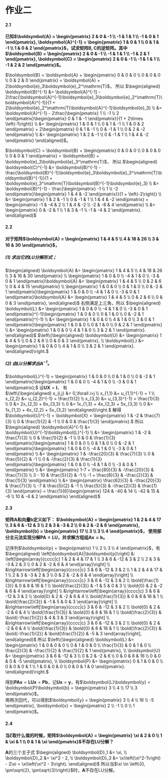 作业二
======

#### 2.1
**已知$`\boldsymbol{A} = \begin{pmatrix}
    2 & 0 & -1 \\
    -1 & 1 & 1 \\
    -1 & 0 & 1
\end{pmatrix}, \boldsymbol{A}^{-1} = \begin{pmatrix}
    1 & 0 & 1 \\
    0 & 1 & -1 \\
    1 & 0 & 2
\end{pmatrix}`$，试求矩阵$`\boldsymbol{B}, \boldsymbol{C}`$的逆矩阵。其中$`\boldsymbol{B} = \begin{pmatrix}
    2 & 0 & -1 \\
    -1 & 1 & 1 \\
    -1 & 2 & 1
\end{pmatrix}, \boldsymbol{C} = \begin{pmatrix}
    2 & 0 & -1 \\
    -1 & 1 & 1 \\
    -1 & 2 & 2
\end{pmatrix}`$。**

$`\boldsymbol{B} = \boldsymbol{A} + \begin{pmatrix}
    0 & 0 & 0 \\
    0 & 0 & 0 \\
    0 & 2 & 0
\end{pmatrix} = \boldsymbol{A} + 2\boldsymbol{e}_3\boldsymbol{e}_2^\mathrm{T}`$，
所以
$`\begin{aligned}
\boldsymbol{B}^{-1} &= \boldsymbol{A}^{-1} - 2\frac{\boldsymbol{A}^{-1}\boldsymbol{e}_3\boldsymbol{e}_2^\mathrm{T}\boldsymbol{A}^{-1}}{1 + 2\boldsymbol{e}_2^\mathrm{T}\boldsymbol{A}^{-1}\boldsymbol{e}_3} \\
&= \boldsymbol{A}^{-1} - 2\frac{\begin{pmatrix}
    1 \\ -1 \\ 2 
\end{pmatrix}\begin{pmatrix}
    0 & 1 & -1
\end{pmatrix}}{1 + 2\times \left(-1\right)} \\
&= \begin{pmatrix}
    1 & 0 & 1 \\
    0 & 1 & -1 \\
    1 & 0 & 2
\end{pmatrix} + 2\begin{pmatrix}
    0 & 1 & -1 \\
    0 & -1 & 1 \\
    0 & 2 & -2
\end{pmatrix} \\
&= \begin{pmatrix}
    1 & 2 & -1 \\
    0 & -1 & 1 \\
    1 & 4 & -2
\end{pmatrix}
\end{aligned}`$。

$`\boldsymbol{C} = \boldsymbol{B} + \begin{pmatrix}
    0 & 0 & 0 \\
    0 & 0 & 0 \\
    0 & 0 & 1
\end{pmatrix} = \boldsymbol{B} + \boldsymbol{e}_3\boldsymbol{e}_3^\mathrm{T}`$，
所以
$`\begin{aligned}
\boldsymbol{C}^{-1} &= \boldsymbol{B}^{-1} - \frac{\boldsymbol{B}^{-1}\boldsymbol{e}_3\boldsymbol{e}_3^\mathrm{T}\boldsymbol{B}^{-1}}{1 + \boldsymbol{e}_3^\mathrm{T}\boldsymbol{B}^{-1}\boldsymbol{e}_3} \\
&= \boldsymbol{B}^{-1} - \frac{\begin{pmatrix}
    -1 \\ 1 \\ -2 
\end{pmatrix}\begin{pmatrix}
    1 & 4 & -2
\end{pmatrix}}{1 + \left(-2\right)} \\
&= \begin{pmatrix}
    1 & 2 & -1 \\
    0 & -1 & 1 \\
    1 & 4 & -2
\end{pmatrix} + \begin{pmatrix}
    -1 & -4 & 2 \\
    1 & 4 & -2 \\
    -2 & -8 & 4
\end{pmatrix} \\
&= \begin{pmatrix}
    0 & -2 & 1 \\
    1 & 3 & -1 \\
    -1 & -4 & 2
\end{pmatrix}.
\end{aligned}`$



#### 2.2
**对于矩阵$`\boldsymbol{A} = \begin{pmatrix}
    1 & 4 & 5 \\
    4 & 18 & 26 \\
    3 & 16 & 30
\end{pmatrix}`$，**

##### (1) 求出它的LU分解形式；
$`\begin{aligned}
    \boldsymbol{A} &= \begin{pmatrix}
        1 & 4 & 5 \\
        4 & 18 & 26 \\
        3 & 16 & 30
    \end{pmatrix} \\
    \begin{pmatrix}
        1 & 0 & 0 \\
        -4 & 1 & 0 \\
        -3 & 0 & 1
    \end{pmatrix}\boldsymbol{A} &= \begin{pmatrix}
        1 & 4 & 5 \\
        0 & 2 & 6 \\
        0 & 4 & 15
    \end{pmatrix} \\
    \begin{pmatrix}
        1 & 0 & 0 \\
        0 & 1 & 0 \\
        0 & -2 & 1
    \end{pmatrix}\begin{pmatrix}
        1 & 0 & 0 \\
        -4 & 1 & 0 \\
        -3 & 0 & 1
    \end{pmatrix}\boldsymbol{A} &= \begin{pmatrix}
        1 & 4 & 5 \\
        0 & 2 & 6 \\
        0 & 0 & 3
    \end{pmatrix},
\end{aligned}`$
右侧满足上三角，所以
$`\begin{aligned}
    \boldsymbol{L} &= \begin{pmatrix}
        1 & 0 & 0 \\
        -4 & 1 & 0 \\
        -3 & 0 & 1
    \end{pmatrix}^{-1}\begin{pmatrix}
        1 & 0 & 0 \\
        0 & 1 & 0 \\
        0 & -2 & 1
    \end{pmatrix}^{-1} \\
    &= \begin{pmatrix}
        1 & 0 & 0 \\
        4 & 1 & 0 \\
        3 & 0 & 1
    \end{pmatrix}\begin{pmatrix}
        1 & 0 & 0 \\
        0 & 1 & 0 \\
        0 & 2 & 1
    \end{pmatrix} \\
    &= \begin{pmatrix}
        1 & 0 & 0 \\
        4 & 1 & 0 \\
        3 & 2 & 1
    \end{pmatrix}.
\end{aligned}`$
$`\left\{\begin{aligned}
    \boldsymbol{U} &= \begin{pmatrix}
        1 & 4 & 5 \\
        0 & 2 & 6 \\
        0 & 0 & 3
    \end{pmatrix}, \\
    \boldsymbol{L} &= \begin{pmatrix}
        1 & 0 & 0 \\
        4 & 1 & 0 \\
        3 & 2 & 1
    \end{pmatrix}.
\end{aligned}\right.`$

##### (2) 由LU分解求出$`\boldsymbol{A}^{-1}`$。
$`\boldsymbol{L}^{-1} = \begin{pmatrix}
    1 & 0 & 0 \\
    0 & 1 & 0 \\
    0 & -2 & 1
\end{pmatrix}\begin{pmatrix}
    1 & 0 & 0 \\
    -4 & 1 & 0 \\
    -3 & 0 & 1
\end{pmatrix};`$
设$`\boldsymbol{U}\boldsymbol{X} = \boldsymbol{I}`$，
有  
$`\left\{\begin{aligned}
    x_{i,j} &= 0,\forall i>j \\
    x_{1,1} &= u_{1,1}^{-1} = 1 \\
    x_{2,2} &= u_{2,2}^{-1} = \frac{1}{2} \\
    x_{3,3} &= u_{3,3}^{-1} = \frac{1}{3} \\
    0 &= 2x_{2,3} + 6x_{3,3} \\
    0 &= 1x_{1,3} + 4x_{2,3} + 5x_{3,3} \\
    0 &= 1x_{1,2} + 4x_{2,2} + 5x_{3,2}
\end{aligned}\right.`$
解得$`\boldsymbol{U}^{-1} = \boldsymbol{X} = \begin{pmatrix}
    1 & -2 & \frac{7}{3} \\
    0 & \frac{1}{2} & -1 \\
    0 & 0 & \frac{1}{3}
\end{pmatrix}.`$
所以
$`\begin{aligned}
    \boldsymbol{A}^{-1} &= \boldsymbol{U}^{-1}\boldsymbol{L}^{-1} \\
    &= \begin{pmatrix}
        1 & -2 & \frac{7}{3} \\
        0 & \frac{1}{2} & -1 \\
        0 & 0 & \frac{1}{3}
    \end{pmatrix}\begin{pmatrix}
        1 & 0 & 0 \\
        0 & 1 & 0 \\
        0 & -2 & 1
    \end{pmatrix}\begin{pmatrix}
        1 & 0 & 0 \\
        -4 & 1 & 0 \\
        -3 & 0 & 1
    \end{pmatrix} \\
    &= \begin{pmatrix}
        1 & -\frac{20}{3} & \frac{7}{3} \\
        0 & \frac{5}{2} & -1 \\
        0 & -\frac{2}{3} & \frac{1}{3}
    \end{pmatrix}\begin{pmatrix}
        1 & 0 & 0 \\
        -4 & 1 & 0 \\
        -3 & 0 & 1
    \end{pmatrix} \\
    &= \begin{pmatrix}
        1-7 + \frac{80}{3} & -\frac{20}{3} & \frac{7}{3} \\
        3 - 10 & \frac{5}{2} & -1 \\
        -1 + \frac{8}{3} & -\frac{2}{3} & \frac{1}{3}
    \end{pmatrix} \\
    &= \begin{pmatrix}
        \frac{62}{3} & -\frac{20}{3} & \frac{7}{3} \\
        -7 & \frac{5}{2} & -1 \\
        \frac{5}{3} & -\frac{2}{3} & \frac{1}{3}
    \end{pmatrix} = \frac{1}{6}\begin{pmatrix}
        124 & -40 & 14 \\
        -42 & 15 & -6 \\
        10 & -4 & 2
    \end{pmatrix}
\end{aligned}`$



#### 2.3
**矩阵$`\boldsymbol{A}`$和向量$`\boldsymbol{b}`$定义如下：
$`\boldsymbol{A} = \begin{pmatrix}
    1 & 2 & 4 & 17 \\
    3 & 6 & -12 & 3 \\
    2 & 3 & -3 & 2 \\
    0 & 2 & -2 & 6
\end{pmatrix}, \boldsymbol{b} = \begin{pmatrix}
    17 \\ 3 \\ 3 \\ 4
\end{pmatrix}`$，
使用部分主元法实现分解$`\boldsymbol{P}\boldsymbol{A} = \boldsymbol{L}\boldsymbol{U}`$，并求解方程组$`\boldsymbol{A}\boldsymbol{x} = \boldsymbol{b}`$。**

记序列$`\boldsymbol{p} = \begin{pmatrix}
    1 \\ 2 \\ 3 \\ 4
\end{pmatrix}`$，有
$`\begin{aligned}
    \left[\boldsymbol{A}|\boldsymbol{p}\right] &: \left[\begin{array}{cccc|c}
        1 & 2 & 4 & 17 & 1 \\
        3 & 6 & -12 & 3 & 2 \\
        2 & 3 & -3 & 2 & 3 \\
        0 & 2 & -2 & 6 & 4
    \end{array}\right] \\
    &\rightarrow\left[\begin{array}{cccc|c}
        3 & 6 & -12 & 3 & 2 \\
        1 & 2 & 4 & 17 & 1 \\
        2 & 3 & -3 & 2 & 3 \\
        0 & 2 & -2 & 6 & 4
    \end{array}\right] \\
    &\rightarrow\left[\begin{array}{cccc|c}
        3 & 6 & -12 & 3 & 2 \\
        \bold{\frac{1}{3}} & 0 & 8 & 16 & 1 \\
        \bold{\frac{2}{3}} & -1 & 5 & 0 & 3 \\
        \bold{0} & 2 & -2 & 6 & 4
    \end{array}\right] \\
    &\rightarrow\left[\begin{array}{cccc|c}
        3 & 6 & -12 & 3 & 2 \\
        \bold{0} & 2 & -2 & 6 & 4 \\
        \bold{\frac{1}{3}} & 0 & 8 & 16 & 1 \\
        \bold{\frac{2}{3}} & -1 & 5 & 0 & 3
    \end{array}\right] \\
    &\rightarrow\left[\begin{array}{cccc|c}
        3 & 6 & -12 & 3 & 2 \\
        \bold{0} & 2 & -2 & 6 & 4 \\
        \bold{\frac{1}{3}} & \bold{0} & 8 & 16 & 1 \\
        \bold{\frac{2}{3}} & \bold{-\frac{1}{2}} & 4 & 3 & 3
    \end{array}\right] \\
    &\rightarrow\left[\begin{array}{cccc|c}
        3 & 6 & -12 & 3 & 2 \\
        \bold{0} & 2 & -2 & 6 & 4 \\
        \bold{\frac{1}{3}} & \bold{0} & 8 & 16 & 1 \\
        \bold{\frac{2}{3}} & \bold{-\frac{1}{2}} & \bold{\frac{1}{2}} & -5 & 3
    \end{array}\right],
\end{aligned}`$
所以
$`\left\{\begin{aligned}
    \boldsymbol{L} &= \begin{pmatrix}
        1 & 0 & 0 & 0 \\
        0 & 1 & 0 & 0 \\
        \frac{1}{3} & 0 & 1 & 0 \\
        \frac{2}{3} & -\frac{1}{2} & \frac{1}{2} & 1
    \end{pmatrix}, \\
    \boldsymbol{U} &= \begin{pmatrix}
        3 & 6 & -12 & 3 \\
        0 & 2 & -2 & 6 \\
        0 & 0 & 8 & 16 \\
        0 & 0 & 0 & -5 
    \end{pmatrix}, \\
    \boldsymbol{P} &= \begin{pmatrix}
        0 & 1 & 0 & 0 \\
        0 & 0 & 0 & 1 \\
        1 & 0 & 0 & 0 \\
        0 & 0 & 1 & 0 
    \end{pmatrix}.
\end{aligned}\right.`$

得到$`\boldsymbol{P}\boldsymbol{A}\boldsymbol{x} = \boldsymbol{L}\boldsymbol{U}\boldsymbol{x} = \boldsymbol{P}\boldsymbol{b}`$，记$`\boldsymbol{U}\boldsymbol{x} = \boldsymbol{y}`$，有$`\boldsymbol{L}\boldsymbol{y} = \boldsymbol{P}\boldsymbol{b} = \begin{pmatrix}
    3 \\ 4 \\ 17 \\ 3
\end{pmatrix}`$。  
用两次回代，可以得到$`\boldsymbol{y} = \begin{pmatrix}
    3 \\ 4 \\ 16 \\ -5
\end{pmatrix}, \boldsymbol{x} = \begin{pmatrix}
    2 \\ -1 \\ 0 \\ 1
\end{pmatrix}`$。



#### 2.4
**当$`\xi`$取什么值的时候，矩阵$`\boldsymbol{A} = \begin{pmatrix}
    \xi & 2 & 0 \\
    1 & \xi & 1 \\
    0 & 1 & \xi
\end{pmatrix}`$不存在LU分解？**

$`\boldsymbol{A}`$的三个主子式
$`\begin{aligned}
    \boldsymbol{D}_1 &= \xi, \\
    \boldsymbol{D}_2 &= \xi^2 - 2, \\
    \boldsymbol{D}_3 &= \xi\left(\xi^2-1\right) - 2\xi = \xi\left(\xi^2 - 3\right).
\end{aligned}`$
所以当$`\xi \in \left\{0, \pm\sqrt{2}, \pm\sqrt{3}\right\}`$时，$`\boldsymbol{A}`$不存在LU分解。